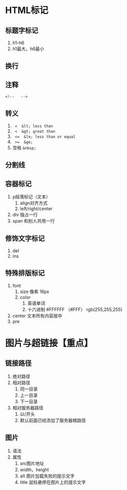 # HTML标记
## 标题字标记
1. h1-h6
2. h1最大，h6最小
## 换行
## 注释
`<!--   --> `
## 转义
1. ` <  &lt; less than`
2. ` <  &gt; great than`
3. ` <=  &le; less than or equal`
4. ` >=  &ge;`
5. 空格 ` &nbsp;  `
## 分割线
## 容器标记
1. p段落标记（文本）
	1. align对齐方式
	2. left/right/center
2. div 独占一行
3. span 和别人共用一行
## 修饰文字标记
1. del
2. ins
## 特殊排版标记
1. font
	1. size 像素 16px
	2. color 
		1. 英语单词
		2. 十六进制 #FFFFFF （#FFF） rgb(255,255,255)
2. center 文本所有内容居中
3. pre

# 图片与超链接【重点】
## 链接路径
1. 绝对路径
2. 相对路径
	1. 同一目录
	2. 上一目录
	3. 下一目录
3. 相对服务器路径
	1. 以/开头
	2. 默认前面已经添加了服务器根路径
## 图片
1. 语法
2. 属性
	1. src图片地址
	2. width，height
	3. alt 图片加载失败的提示文字
	4. title 鼠标悬停在图片上的提示文字